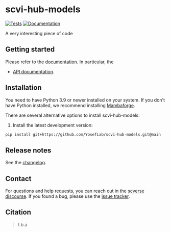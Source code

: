 # scvi-hub-models

[![Tests][badge-tests]][link-tests]
[![Documentation][badge-docs]][link-docs]

[badge-tests]: https://img.shields.io/github/actions/workflow/status/martinkim0/scvi-hub-models/test.yaml?branch=main
[link-tests]: https://github.com/YosefLab/scvi-hub-models/actions/workflows/test.yml
[badge-docs]: https://img.shields.io/readthedocs/scvi-hub-models

A very interesting piece of code

## Getting started

Please refer to the [documentation][link-docs]. In particular, the

-   [API documentation][link-api].

## Installation

You need to have Python 3.9 or newer installed on your system. If you don't have
Python installed, we recommend installing [Mambaforge](https://github.com/conda-forge/miniforge#mambaforge).

There are several alternative options to install scvi-hub-models:

<!--
1) Install the latest release of `scvi-hub-models` from `PyPI <https://pypi.org/project/scvi-hub-models/>`_:

```bash
pip install scvi-hub-models
```
-->

1. Install the latest development version:

```bash
pip install git+https://github.com/YosefLab/scvi-hub-models.git@main
```

## Release notes

See the [changelog][changelog].

## Contact

For questions and help requests, you can reach out in the [scverse discourse][scverse-discourse].
If you found a bug, please use the [issue tracker][issue-tracker].

## Citation

> t.b.a

[scverse-discourse]: https://discourse.scverse.org/
[issue-tracker]: https://github.com/martinkim0/scvi-hub-models/issues
[changelog]: https://scvi-hub-models.readthedocs.io/latest/changelog.html
[link-docs]: https://scvi-hub-models.readthedocs.io
[link-api]: https://scvi-hub-models.readthedocs.io/latest/api.html

